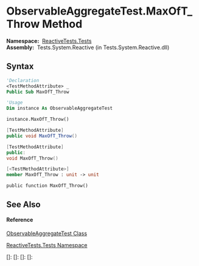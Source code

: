 # ObservableAggregateTest.MaxOfT\_Throw Method

**Namespace:**  [ReactiveTests.Tests](ReactiveTests.Tests\ReactiveTests.Tests.md)  
**Assembly:**  Tests.System.Reactive (in Tests.System.Reactive.dll)

## Syntax

```vb
'Declaration
<TestMethodAttribute> _
Public Sub MaxOfT_Throw
```

```vb
'Usage
Dim instance As ObservableAggregateTest

instance.MaxOfT_Throw()
```

```csharp
[TestMethodAttribute]
public void MaxOfT_Throw()
```

```c++
[TestMethodAttribute]
public:
void MaxOfT_Throw()
```

```fsharp
[<TestMethodAttribute>]
member MaxOfT_Throw : unit -> unit 
```

```jscript
public function MaxOfT_Throw()
```

## See Also

#### Reference

[ObservableAggregateTest Class](ObservableAggregateTest\ObservableAggregateTest.md)

[ReactiveTests.Tests Namespace](ReactiveTests.Tests\ReactiveTests.Tests.md)

[]: 
[]: 
[]: 
[]: 
